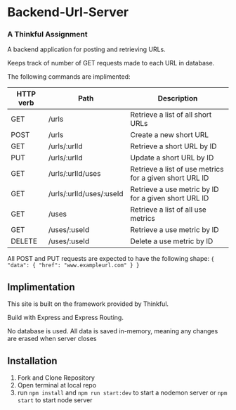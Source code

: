 # Backend-Url-Server

### A Thinkful Assignment

A backend application for posting and retrieving URLs.

Keeps track of number of GET requests made to each URL in database.

The following commands are implimented: 

| HTTP verb	| Path	| Description |
|---|---|---|
| GET	| /urls |	Retrieve a list of all short URLs
| POST | /urls |	Create a new short URL
| GET	| /urls/:urlId |	Retrieve a short URL by ID
| PUT	| /urls/:urlId |	Update a short URL by ID
| GET	| /urls/:urlId/uses |	Retrieve a list of use metrics for a given short URL ID
| GET |	/urls/:urlId/uses/:useId	| Retrieve a use metric by ID for a given short URL ID
| GET |	/uses |	Retrieve a list of all use metrics
| GET	| /uses/:useId |	Retrieve a use metric by ID
| DELETE |	/uses/:useId |	Delete a use metric by ID

All POST and PUT requests are expected to have the following shape:
```{ "data": { "href": "www.exampleurl.com" } }```

## Implimentation

This site is built on the framework provided by Thinkful. 

Build with Express and Express Routing.

No database is used. All data is saved in-memory, meaning any changes are erased when server closes

## Installation

1. Fork and Clone Repository
2. Open terminal at local repo
3. run ```npm install``` and ```npm run start:dev``` to start a nodemon server or ```npm start``` to start node server
